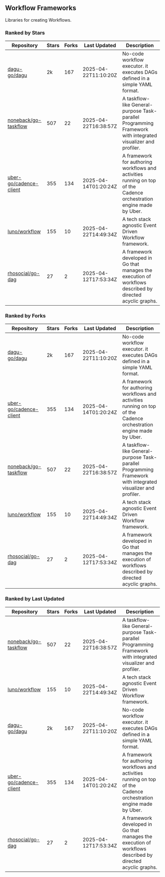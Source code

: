 ## Workflow Frameworks

Libraries for creating Workflows.

### Ranked by Stars

| Repository | Stars | Forks | Last Updated | Description | 
|------------|-------|-------|--------------|-------------|
| [dagu-go/dagu](https://github.com/dagu-go/dagu) | 2k | 167 | 2025-04-22T11:10:20Z |  No-code workflow executor. it executes DAGs defined in a simple YAML format. |
| [noneback/go-taskflow](https://github.com/noneback/go-taskflow) | 507 | 22 | 2025-04-22T16:38:57Z |  A taskflow-like General-purpose Task-parallel Programming Framework with integrated visualizer and profiler. |
| [uber-go/cadence-client](https://github.com/uber-go/cadence-client) | 355 | 134 | 2025-04-14T01:20:24Z |  A framework for authoring workflows and activities running on top of the Cadence orchestration engine made by Uber. |
| [luno/workflow](https://github.com/luno/workflow) | 155 | 10 | 2025-04-22T14:49:34Z |  A tech stack agnostic Event Driven Workflow framework. |
| [rhosocial/go-dag](https://github.com/rhosocial/go-dag) | 27 | 2 | 2025-04-12T17:53:34Z |  A framework developed in Go that manages the execution of workflows described by directed acyclic graphs. |

### Ranked by Forks

| Repository | Stars | Forks | Last Updated | Description | 
|------------|-------|-------|--------------|-------------|
| [dagu-go/dagu](https://github.com/dagu-go/dagu) | 2k | 167 | 2025-04-22T11:10:20Z |  No-code workflow executor. it executes DAGs defined in a simple YAML format. |
| [uber-go/cadence-client](https://github.com/uber-go/cadence-client) | 355 | 134 | 2025-04-14T01:20:24Z |  A framework for authoring workflows and activities running on top of the Cadence orchestration engine made by Uber. |
| [noneback/go-taskflow](https://github.com/noneback/go-taskflow) | 507 | 22 | 2025-04-22T16:38:57Z |  A taskflow-like General-purpose Task-parallel Programming Framework with integrated visualizer and profiler. |
| [luno/workflow](https://github.com/luno/workflow) | 155 | 10 | 2025-04-22T14:49:34Z |  A tech stack agnostic Event Driven Workflow framework. |
| [rhosocial/go-dag](https://github.com/rhosocial/go-dag) | 27 | 2 | 2025-04-12T17:53:34Z |  A framework developed in Go that manages the execution of workflows described by directed acyclic graphs. |

### Ranked by Last Updated

| Repository | Stars | Forks | Last Updated | Description | 
|------------|-------|-------|--------------|-------------|
| [noneback/go-taskflow](https://github.com/noneback/go-taskflow) | 507 | 22 | 2025-04-22T16:38:57Z |  A taskflow-like General-purpose Task-parallel Programming Framework with integrated visualizer and profiler. |
| [luno/workflow](https://github.com/luno/workflow) | 155 | 10 | 2025-04-22T14:49:34Z |  A tech stack agnostic Event Driven Workflow framework. |
| [dagu-go/dagu](https://github.com/dagu-go/dagu) | 2k | 167 | 2025-04-22T11:10:20Z |  No-code workflow executor. it executes DAGs defined in a simple YAML format. |
| [uber-go/cadence-client](https://github.com/uber-go/cadence-client) | 355 | 134 | 2025-04-14T01:20:24Z |  A framework for authoring workflows and activities running on top of the Cadence orchestration engine made by Uber. |
| [rhosocial/go-dag](https://github.com/rhosocial/go-dag) | 27 | 2 | 2025-04-12T17:53:34Z |  A framework developed in Go that manages the execution of workflows described by directed acyclic graphs. |

